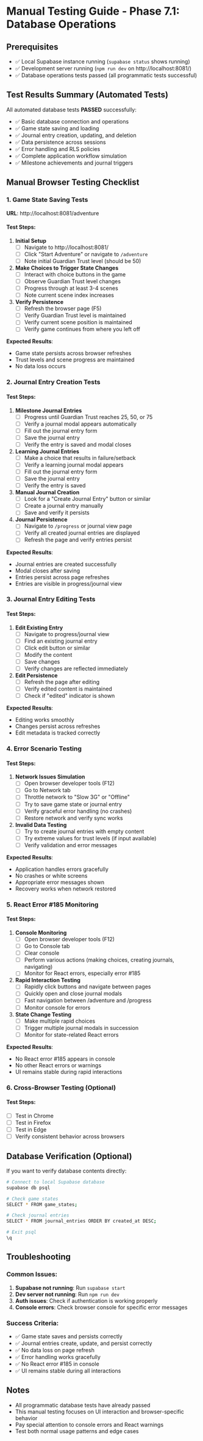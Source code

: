 # Manual Testing Guide - Phase 7.1: Database Operations

## Prerequisites
- ✅ Local Supabase instance running (`supabase status` shows running)
- ✅ Development server running (`npm run dev` on http://localhost:8081/)
- ✅ Database operations tests passed (all programmatic tests successful)

## Test Results Summary (Automated Tests)
All automated database tests **PASSED** successfully:
- ✅ Basic database connection and operations
- ✅ Game state saving and loading 
- ✅ Journal entry creation, updating, and deletion
- ✅ Data persistence across sessions
- ✅ Error handling and RLS policies
- ✅ Complete application workflow simulation
- ✅ Milestone achievements and journal triggers

## Manual Browser Testing Checklist

### 1. Game State Saving Tests
**URL**: http://localhost:8081/adventure

#### Test Steps:
1. **Initial Setup**
   - [ ] Navigate to http://localhost:8081/
   - [ ] Click "Start Adventure" or navigate to `/adventure`
   - [ ] Note initial Guardian Trust level (should be 50)

2. **Make Choices to Trigger State Changes**
   - [ ] Interact with choice buttons in the game
   - [ ] Observe Guardian Trust level changes
   - [ ] Progress through at least 3-4 scenes
   - [ ] Note current scene index increases

3. **Verify Persistence**
   - [ ] Refresh the browser page (F5)
   - [ ] Verify Guardian Trust level is maintained
   - [ ] Verify current scene position is maintained
   - [ ] Verify game continues from where you left off

**Expected Results**: 
- Game state persists across browser refreshes
- Trust levels and scene progress are maintained
- No data loss occurs

### 2. Journal Entry Creation Tests

#### Test Steps:
1. **Milestone Journal Entries**
   - [ ] Progress until Guardian Trust reaches 25, 50, or 75
   - [ ] Verify a journal modal appears automatically
   - [ ] Fill out the journal entry form
   - [ ] Save the journal entry
   - [ ] Verify the entry is saved and modal closes

2. **Learning Journal Entries**  
   - [ ] Make a choice that results in failure/setback
   - [ ] Verify a learning journal modal appears
   - [ ] Fill out the journal entry form
   - [ ] Save the journal entry
   - [ ] Verify the entry is saved

3. **Manual Journal Creation**
   - [ ] Look for a "Create Journal Entry" button or similar
   - [ ] Create a journal entry manually
   - [ ] Save and verify it persists

4. **Journal Persistence**
   - [ ] Navigate to `/progress` or journal view page
   - [ ] Verify all created journal entries are displayed
   - [ ] Refresh the page and verify entries persist

**Expected Results**:
- Journal entries are created successfully
- Modal closes after saving
- Entries persist across page refreshes
- Entries are visible in progress/journal view

### 3. Journal Entry Editing Tests

#### Test Steps:
1. **Edit Existing Entry**
   - [ ] Navigate to progress/journal view
   - [ ] Find an existing journal entry
   - [ ] Click edit button or similar
   - [ ] Modify the content
   - [ ] Save changes
   - [ ] Verify changes are reflected immediately

2. **Edit Persistence**
   - [ ] Refresh the page after editing
   - [ ] Verify edited content is maintained
   - [ ] Check if "edited" indicator is shown

**Expected Results**:
- Editing works smoothly
- Changes persist across refreshes
- Edit metadata is tracked correctly

### 4. Error Scenario Testing

#### Test Steps:
1. **Network Issues Simulation**
   - [ ] Open browser developer tools (F12)
   - [ ] Go to Network tab
   - [ ] Throttle network to "Slow 3G" or "Offline"
   - [ ] Try to save game state or journal entry
   - [ ] Verify graceful error handling (no crashes)
   - [ ] Restore network and verify sync works

2. **Invalid Data Testing**
   - [ ] Try to create journal entries with empty content
   - [ ] Try extreme values for trust levels (if input available)
   - [ ] Verify validation and error messages

**Expected Results**:
- Application handles errors gracefully
- No crashes or white screens
- Appropriate error messages shown
- Recovery works when network restored

### 5. React Error #185 Monitoring

#### Test Steps:
1. **Console Monitoring**
   - [ ] Open browser developer tools (F12)
   - [ ] Go to Console tab
   - [ ] Clear console
   - [ ] Perform various actions (making choices, creating journals, navigating)
   - [ ] Monitor for React errors, especially error #185

2. **Rapid Interaction Testing**
   - [ ] Rapidly click buttons and navigate between pages
   - [ ] Quickly open and close journal modals
   - [ ] Fast navigation between /adventure and /progress
   - [ ] Monitor console for errors

3. **State Change Testing**
   - [ ] Make multiple rapid choices
   - [ ] Trigger multiple journal modals in succession
   - [ ] Monitor for state-related React errors

**Expected Results**:
- No React error #185 appears in console
- No other React errors or warnings
- UI remains stable during rapid interactions

### 6. Cross-Browser Testing (Optional)

#### Test Steps:
- [ ] Test in Chrome
- [ ] Test in Firefox  
- [ ] Test in Edge
- [ ] Verify consistent behavior across browsers

## Database Verification (Optional)

If you want to verify database contents directly:

```bash
# Connect to local Supabase database
supabase db psql

# Check game states
SELECT * FROM game_states;

# Check journal entries
SELECT * FROM journal_entries ORDER BY created_at DESC;

# Exit psql
\q
```

## Troubleshooting

### Common Issues:
1. **Supabase not running**: Run `supabase start`
2. **Dev server not running**: Run `npm run dev`
3. **Auth issues**: Check if authentication is working properly
4. **Console errors**: Check browser console for specific error messages

### Success Criteria:
- ✅ Game state saves and persists correctly
- ✅ Journal entries create, update, and persist correctly
- ✅ No data loss on page refresh
- ✅ Error handling works gracefully
- ✅ No React error #185 in console
- ✅ UI remains stable during all interactions

## Notes
- All programmatic database tests have already passed
- This manual testing focuses on UI interaction and browser-specific behavior
- Pay special attention to console errors and React warnings
- Test both normal usage patterns and edge cases